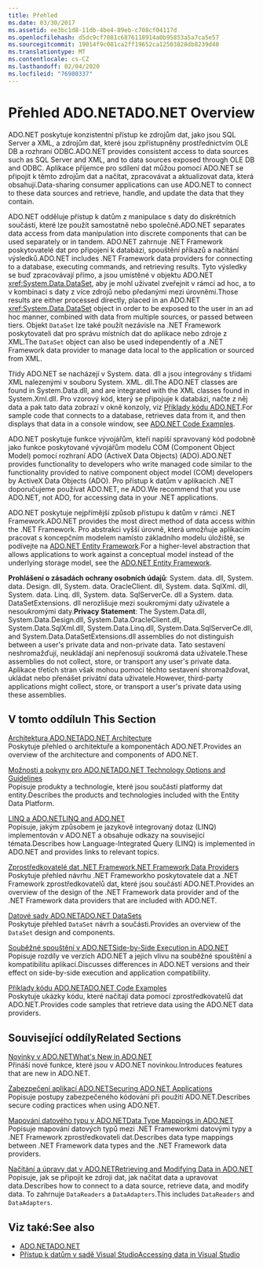 ```yaml
---
title: Přehled
ms.date: 03/30/2017
ms.assetid: ee3bc1d8-11db-4be4-89eb-c708cf04117d
ms.openlocfilehash: d5dc9cf7081c6876118914a0b95853a5a7ca5e57
ms.sourcegitcommit: 19014f9c081ca2ff19652ca12503828db8239d48
ms.translationtype: MT
ms.contentlocale: cs-CZ
ms.lasthandoff: 02/04/2020
ms.locfileid: "76980337"
---
```

# <a name="adonet-overview"></a><span data-ttu-id="c0ffc-102">Přehled ADO.NET</span><span class="sxs-lookup"><span data-stu-id="c0ffc-102">ADO.NET Overview</span></span>
<span data-ttu-id="c0ffc-103">ADO.NET poskytuje konzistentní přístup ke zdrojům dat, jako jsou SQL Server a XML, a zdrojům dat, které jsou zpřístupněny prostřednictvím OLE DB a rozhraní ODBC.</span><span class="sxs-lookup"><span data-stu-id="c0ffc-103">ADO.NET provides consistent access to data sources such as SQL Server and XML, and to data sources exposed through OLE DB and ODBC.</span></span> <span data-ttu-id="c0ffc-104">Aplikace příjemce pro sdílení dat můžou pomocí ADO.NET se připojit k těmto zdrojům dat a načítat, zpracovávat a aktualizovat data, která obsahují.</span><span class="sxs-lookup"><span data-stu-id="c0ffc-104">Data-sharing consumer applications can use ADO.NET to connect to these data sources and retrieve, handle, and update the data that they contain.</span></span>  
  
 <span data-ttu-id="c0ffc-105">ADO.NET odděluje přístup k datům z manipulace s daty do diskrétních součástí, které lze použít samostatně nebo společně.</span><span class="sxs-lookup"><span data-stu-id="c0ffc-105">ADO.NET separates data access from data manipulation into discrete components that can be used separately or in tandem.</span></span> <span data-ttu-id="c0ffc-106">ADO.NET zahrnuje .NET Framework poskytovatelé dat pro připojení k databázi, spouštění příkazů a načítání výsledků.</span><span class="sxs-lookup"><span data-stu-id="c0ffc-106">ADO.NET includes .NET Framework data providers for connecting to a database, executing commands, and retrieving results.</span></span> <span data-ttu-id="c0ffc-107">Tyto výsledky se buď zpracovávají přímo, a jsou umístěné v objektu ADO.NET <xref:System.Data.DataSet>, aby je mohl uživatel zveřejnit v rámci ad hoc, a to v kombinaci s daty z více zdrojů nebo předanými mezi úrovněmi.</span><span class="sxs-lookup"><span data-stu-id="c0ffc-107">Those results are either processed directly, placed in an ADO.NET <xref:System.Data.DataSet> object in order to be exposed to the user in an ad hoc manner, combined with data from multiple sources, or passed between tiers.</span></span> <span data-ttu-id="c0ffc-108">Objekt `DataSet` lze také použít nezávisle na .NET Framework poskytovateli dat pro správu místních dat do aplikace nebo zdroje z XML.</span><span class="sxs-lookup"><span data-stu-id="c0ffc-108">The `DataSet` object can also be used independently of a .NET Framework data provider to manage data local to the application or sourced from XML.</span></span>  
  
 <span data-ttu-id="c0ffc-109">Třídy ADO.NET se nacházejí v System. data. dll a jsou integrovány s třídami XML nalezenými v souboru System. XML. dll.</span><span class="sxs-lookup"><span data-stu-id="c0ffc-109">The ADO.NET classes are found in System.Data.dll, and are integrated with the XML classes found in System.Xml.dll.</span></span> <span data-ttu-id="c0ffc-110">Pro vzorový kód, který se připojuje k databázi, načte z něj data a pak tato data zobrazí v okně konzoly, viz [Příklady kódu ADO.NET](ado-net-code-examples.md).</span><span class="sxs-lookup"><span data-stu-id="c0ffc-110">For sample code that connects to a database, retrieves data from it, and then displays that data in a console window, see [ADO.NET Code Examples](ado-net-code-examples.md).</span></span>  
  
 <span data-ttu-id="c0ffc-111">ADO.NET poskytuje funkce vývojářům, kteří napíší spravovaný kód podobně jako funkce poskytované vývojářům modelu COM (Component Object Model) pomocí rozhraní ADO (ActiveX Data Objects) (ADO).</span><span class="sxs-lookup"><span data-stu-id="c0ffc-111">ADO.NET provides functionality to developers who write managed code similar to the functionality provided to native component object model (COM) developers by ActiveX Data Objects (ADO).</span></span> <span data-ttu-id="c0ffc-112">Pro přístup k datům v aplikacích .NET doporučujeme používat ADO.NET, ne ADO.</span><span class="sxs-lookup"><span data-stu-id="c0ffc-112">We recommend that you use ADO.NET, not ADO, for accessing data in your .NET applications.</span></span>  
  
 <span data-ttu-id="c0ffc-113">ADO.NET poskytuje nejpřímější způsob přístupu k datům v rámci .NET Framework.</span><span class="sxs-lookup"><span data-stu-id="c0ffc-113">ADO.NET provides the most direct method of data access within the .NET Framework.</span></span> <span data-ttu-id="c0ffc-114">Pro abstrakci vyšší úrovně, která umožňuje aplikacím pracovat s koncepčním modelem namísto základního modelu úložiště, se podívejte na [ADO.NET Entity Framework](./ef/index.md).</span><span class="sxs-lookup"><span data-stu-id="c0ffc-114">For a higher-level abstraction that allows applications to work against a conceptual model instead of the underlying storage model, see the [ADO.NET Entity Framework](./ef/index.md).</span></span>  
  
 <span data-ttu-id="c0ffc-115">**Prohlášení o zásadách ochrany osobních údajů**: System. data. dll, System. data. Design. dll, System. data. OracleClient. dll, System. data. SqlXml. dll, System. data. Linq. dll, System. data. SqlServerCe. dll a System. data. DataSetExtensions. dll nerozlišuje mezi soukromými daty uživatele a nesoukromými daty.</span><span class="sxs-lookup"><span data-stu-id="c0ffc-115">**Privacy Statement**: The System.Data.dll, System.Data.Design.dll, System.Data.OracleClient.dll, System.Data.SqlXml.dll, System.Data.Linq.dll, System.Data.SqlServerCe.dll, and System.Data.DataSetExtensions.dll assemblies do not distinguish between a user's private data and non-private data.</span></span>  <span data-ttu-id="c0ffc-116">Tato sestavení neshromažďují, neukládají ani nepřenosují soukromá data uživatele.</span><span class="sxs-lookup"><span data-stu-id="c0ffc-116">These assemblies do not collect, store, or transport any user's private data.</span></span> <span data-ttu-id="c0ffc-117">Aplikace třetích stran však mohou pomocí těchto sestavení shromažďovat, ukládat nebo přenášet privátní data uživatele.</span><span class="sxs-lookup"><span data-stu-id="c0ffc-117">However, third-party applications might collect, store, or transport a user's private data using these assemblies.</span></span>  
  
## <a name="in-this-section"></a><span data-ttu-id="c0ffc-118">V tomto oddílu</span><span class="sxs-lookup"><span data-stu-id="c0ffc-118">In This Section</span></span>  
 [<span data-ttu-id="c0ffc-119">Architektura ADO.NET</span><span class="sxs-lookup"><span data-stu-id="c0ffc-119">ADO.NET Architecture</span></span>](ado-net-architecture.md)  
 <span data-ttu-id="c0ffc-120">Poskytuje přehled o architektuře a komponentách ADO.NET.</span><span class="sxs-lookup"><span data-stu-id="c0ffc-120">Provides an overview of the architecture and components of ADO.NET.</span></span>  
  
 [<span data-ttu-id="c0ffc-121">Možnosti a pokyny pro ADO.NET</span><span class="sxs-lookup"><span data-stu-id="c0ffc-121">ADO.NET Technology Options and Guidelines</span></span>](ado-net-technology-options-and-guidelines.md)  
 <span data-ttu-id="c0ffc-122">Popisuje produkty a technologie, které jsou součástí platformy dat entity.</span><span class="sxs-lookup"><span data-stu-id="c0ffc-122">Describes the products and technologies included with the Entity Data Platform.</span></span>  
  
 [<span data-ttu-id="c0ffc-123">LINQ a ADO.NET</span><span class="sxs-lookup"><span data-stu-id="c0ffc-123">LINQ and ADO.NET</span></span>](linq-and-ado-net.md)  
 <span data-ttu-id="c0ffc-124">Popisuje, jakým způsobem je jazykově integrovaný dotaz (LINQ) implementován v ADO.NET a obsahuje odkazy na související témata.</span><span class="sxs-lookup"><span data-stu-id="c0ffc-124">Describes how Language-Integrated Query (LINQ) is implemented in ADO.NET and provides links to relevant topics.</span></span>  
  
 [<span data-ttu-id="c0ffc-125">Zprostředkovatelé dat .NET Framework</span><span class="sxs-lookup"><span data-stu-id="c0ffc-125">.NET Framework Data Providers</span></span>](data-providers.md)  
 <span data-ttu-id="c0ffc-126">Poskytuje přehled návrhu .NET Frameworkho poskytovatele dat a .NET Framework zprostředkovatelů dat, které jsou součástí ADO.NET.</span><span class="sxs-lookup"><span data-stu-id="c0ffc-126">Provides an overview of the design of the .NET Framework data provider and of the .NET Framework data providers that are included with ADO.NET.</span></span>  
  
 [<span data-ttu-id="c0ffc-127">Datové sady ADO.NET</span><span class="sxs-lookup"><span data-stu-id="c0ffc-127">ADO.NET DataSets</span></span>](ado-net-datasets.md)  
 <span data-ttu-id="c0ffc-128">Poskytuje přehled `DataSet` návrh a součásti.</span><span class="sxs-lookup"><span data-stu-id="c0ffc-128">Provides an overview of the `DataSet` design and components.</span></span>  
  
 [<span data-ttu-id="c0ffc-129">Souběžné spouštění v ADO.NET</span><span class="sxs-lookup"><span data-stu-id="c0ffc-129">Side-by-Side Execution in ADO.NET</span></span>](side-by-side-execution.md)  
 <span data-ttu-id="c0ffc-130">Popisuje rozdíly ve verzích ADO.NET a jejich vlivu na souběžné spouštění a kompatibilitu aplikací.</span><span class="sxs-lookup"><span data-stu-id="c0ffc-130">Discusses differences in ADO.NET versions and their effect on side-by-side execution and application compatibility.</span></span>  
  
 [<span data-ttu-id="c0ffc-131">Příklady kódu ADO.NET</span><span class="sxs-lookup"><span data-stu-id="c0ffc-131">ADO.NET Code Examples</span></span>](ado-net-code-examples.md)  
 <span data-ttu-id="c0ffc-132">Poskytuje ukázky kódu, které načítají data pomocí zprostředkovatelů dat ADO.NET.</span><span class="sxs-lookup"><span data-stu-id="c0ffc-132">Provides code samples that retrieve data using the ADO.NET data providers.</span></span>  
  
## <a name="related-sections"></a><span data-ttu-id="c0ffc-133">Související oddíly</span><span class="sxs-lookup"><span data-stu-id="c0ffc-133">Related Sections</span></span>  
 [<span data-ttu-id="c0ffc-134">Novinky v ADO.NET</span><span class="sxs-lookup"><span data-stu-id="c0ffc-134">What's New in ADO.NET</span></span>](whats-new.md)  
 <span data-ttu-id="c0ffc-135">Přináší nové funkce, které jsou v ADO.NET novinkou.</span><span class="sxs-lookup"><span data-stu-id="c0ffc-135">Introduces features that are new in ADO.NET.</span></span>  
  
 [<span data-ttu-id="c0ffc-136">Zabezpečení aplikací ADO.NET</span><span class="sxs-lookup"><span data-stu-id="c0ffc-136">Securing ADO.NET Applications</span></span>](securing-ado-net-applications.md)  
 <span data-ttu-id="c0ffc-137">Popisuje postupy zabezpečeného kódování při použití ADO.NET.</span><span class="sxs-lookup"><span data-stu-id="c0ffc-137">Describes secure coding practices when using ADO.NET.</span></span>  
  
 [<span data-ttu-id="c0ffc-138">Mapování datového typu v ADO.NET</span><span class="sxs-lookup"><span data-stu-id="c0ffc-138">Data Type Mappings in ADO.NET</span></span>](data-type-mappings-in-ado-net.md)  
 <span data-ttu-id="c0ffc-139">Popisuje mapování datových typů mezi .NET Frameworkmi datovými typy a .NET Framework zprostředkovateli dat.</span><span class="sxs-lookup"><span data-stu-id="c0ffc-139">Describes data type mappings between .NET Framework data types and the .NET Framework data providers.</span></span>  
  
 [<span data-ttu-id="c0ffc-140">Načítání a úpravy dat v ADO.NET</span><span class="sxs-lookup"><span data-stu-id="c0ffc-140">Retrieving and Modifying Data in ADO.NET</span></span>](retrieving-and-modifying-data.md)  
 <span data-ttu-id="c0ffc-141">Popisuje, jak se připojit ke zdroji dat, jak načítat data a upravovat data.</span><span class="sxs-lookup"><span data-stu-id="c0ffc-141">Describes how to connect to a data source, retrieve data, and modify data.</span></span> <span data-ttu-id="c0ffc-142">To zahrnuje `DataReaders` a `DataAdapters`.</span><span class="sxs-lookup"><span data-stu-id="c0ffc-142">This includes `DataReaders` and `DataAdapters`.</span></span>  
  
## <a name="see-also"></a><span data-ttu-id="c0ffc-143">Viz také:</span><span class="sxs-lookup"><span data-stu-id="c0ffc-143">See also</span></span>

- [<span data-ttu-id="c0ffc-144">ADO.NET</span><span class="sxs-lookup"><span data-stu-id="c0ffc-144">ADO.NET</span></span>](index.md)
- [<span data-ttu-id="c0ffc-145">Přístup k datům v sadě Visual Studio</span><span class="sxs-lookup"><span data-stu-id="c0ffc-145">Accessing data in Visual Studio</span></span>](/visualstudio/data-tools/accessing-data-in-visual-studio)
